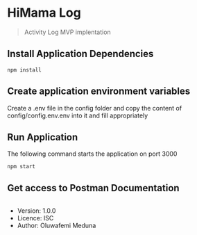 # HiMama Log

> Activity Log MVP implentation

## Install Application Dependencies

```
npm install
```
## Create application environment variables
Create a .env file in the config folder and copy the content of config/config.env.env into it and fill appropriately

## Run Application

The following command starts the application on port 3000
```
npm start
```

## Get access to Postman Documentation 
```

```


- Version: 1.0.0
- Licence: ISC
- Author: Oluwafemi Meduna
